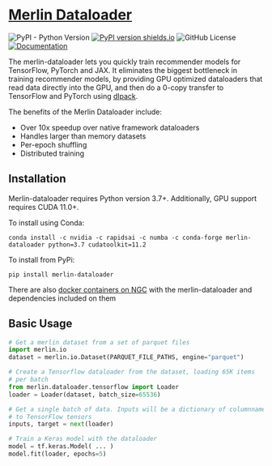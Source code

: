 # [Merlin Dataloader](https://github.com/NVIDIA-Merlin/dataloader)

![PyPI - Python Version](https://img.shields.io/pypi/pyversions/merlin-dataloader)
[![PyPI version shields.io](https://img.shields.io/pypi/v/merlin-dataloader.svg)](https://pypi.python.org/pypi/merlin-dataloader/)
![GitHub License](https://img.shields.io/github/license/NVIDIA-Merlin/dataloader)
[![Documentation](https://img.shields.io/badge/documentation-blue.svg)](https://nvidia-merlin.github.io/dataloader/stable/README.html)

The merlin-dataloader lets you quickly train recommender models for TensorFlow, PyTorch and JAX. It eliminates the biggest bottleneck in training recommender models, by providing GPU optimized dataloaders that read data directly into the GPU, and then do a 0-copy transfer to TensorFlow and PyTorch using [dlpack](https://github.com/dmlc/dlpack).

The benefits of the Merlin Dataloader include:

- Over 10x speedup over native framework dataloaders
- Handles larger than memory datasets
- Per-epoch shuffling
- Distributed training

## Installation

Merlin-dataloader requires Python version 3.7+. Additionally, GPU support requires CUDA 11.0+.

To install using Conda:

```
conda install -c nvidia -c rapidsai -c numba -c conda-forge merlin-dataloader python=3.7 cudatoolkit=11.2
```

To install from PyPi:

```
pip install merlin-dataloader
```

There are also [docker containers on NGC](https://nvidia-merlin.github.io/Merlin/stable/containers.html) with the merlin-dataloader and dependencies included on them

## Basic Usage

```python
# Get a merlin dataset from a set of parquet files
import merlin.io
dataset = merlin.io.Dataset(PARQUET_FILE_PATHS, engine="parquet")

# Create a Tensorflow dataloader from the dataset, loading 65K items
# per batch
from merlin.dataloader.tensorflow import Loader
loader = Loader(dataset, batch_size=65536)

# Get a single batch of data. Inputs will be a dictionary of columnname
# to TensorFlow tensors
inputs, target = next(loader)

# Train a Keras model with the dataloader
model = tf.keras.Model( ... )
model.fit(loader, epochs=5)
```
